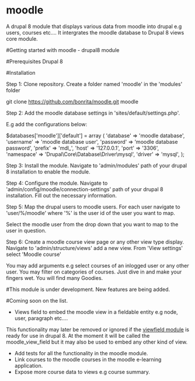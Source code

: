# moodle
A drupal 8 module that displays various data from moodle into drupal e.g users, courses etc....
It intergrates the moodle database to Drupal 8 views core module.

#Getting started with moodle - drupal8 module

#Prerequisites
Drupal 8

#Installation

Step 1: Clone repository.
Create a folder named 'moodle' in the 'modules' folder

git clone https://github.com/bonrita/moodle.git moodle

Step 2: Add the moodle database settings in  'sites/default/settings.php'.

E.g add the configurations below:

$databases['moodle']['default'] = array (
  'database' => 'moodle database',
  'username' => 'moodle database user',
  'password' => 'moodle database password',
  'prefix' => 'mdl_',
  'host' => '127.0.0.1',
  'port' => '3306',
  'namespace' => 'Drupal\\Core\\Database\\Driver\\mysql',
  'driver' => 'mysql',
);


Step 3: Install the module.
Navigate to 'admin/modules' path of your drupal 8 installation to enable the module.

Step 4: Configure the module.
Navigate to 'admin/config/moodle/connection-settings' path of your drupal 8 installation.
Fill out the necessary information.

Step 5: Map the drupal users to moodle users.
For each user navigate to 'user/%/moodle'
where '%' is the user id of the user you want to map.

Select the moodle user from the drop down that you want to map to the user in question.

Step 6: Create a moodle course view page or any other view type display.
Navigate to 'admin/structure/views' add a new view.
From  'View settings' select 'Moodle course'

You may add arguments e.g select courses of an inlogged user or any other user.
You may filter on categories of courses.
Just dive in and make your fingers wet. You will find many Goodies.


#This module is under development.
 New features are being added.

#Coming soon on the list.

- Views field to embed the moodle view in a fieldable entity e.g node, user, paragraph etc....

This functionality may later be removed or ignored if the [viewfield module](https://www.drupal.org/project/views_field) is ready for use
in drupal 8. At the moment it will be called the moodle_view_field but it may also be used to embed any other kind of view.

- Add tests for all the functionality in the moodle module.
- Link courses to the moodle courses in the moodle e-learning application.
- Expose more course data to views e.g course summary.

